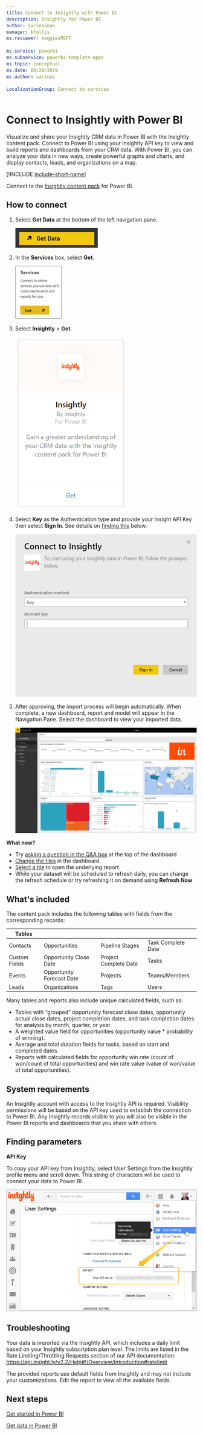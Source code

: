 ```yaml
---
title: Connect to Insightly with Power BI
description: Insightly for Power BI
author: SarinaJoan
manager: kfollis
ms.reviewer: maggiesMSFT

ms.service: powerbi
ms.subservice: powerbi-template-apps
ms.topic: conceptual
ms.date: 08/29/2019
ms.author: sarinas

LocalizationGroup: Connect to services
---
```

# Connect to Insightly with Power BI
Visualize and share your Insightly CRM data in Power BI with the Insightly content pack. Connect to Power BI using your Insightly API key to view and build reports and dashboards from your CRM data. With Power BI, you can analyze your data in new ways, create powerful graphs and charts, and display contacts, leads, and organizations on a map.

[!INCLUDE [include-short-name](./includes/service-deprecate-content-packs.md)]

Connect to the [Insightly content pack](https://app.powerbi.com/getdata/services/insightly) for Power BI.

## How to connect
1. Select **Get Data** at the bottom of the left navigation pane.
   
   ![](media/service-connect-to-insightly/getdata.png)
2. In the **Services** box, select **Get**.
   
   ![](media/service-connect-to-insightly/services.png)
3. Select **Insightly** \>  **Get**.
   
   ![](media/service-connect-to-insightly/insightly.png)
4. Select **Key** as the Authentication type and provide your Insight API Key then select **Sign In**. See details on [finding this](#FindingParams) below.
   
   ![](media/service-connect-to-insightly/creds.png)
5. After approving, the import process will begin automatically. When complete, a new dashboard, report and model will appear in the Navigation Pane. Select the dashboard to view your imported data.
   
     ![](media/service-connect-to-insightly/dashboard.png)

**What now?**

* Try [asking a question in the Q&A box](consumer/end-user-q-and-a.md) at the top of the dashboard
* [Change the tiles](service-dashboard-edit-tile.md) in the dashboard.
* [Select a tile](consumer/end-user-tiles.md) to open the underlying report.
* While your dataset will be scheduled to refresh daily, you can change the refresh schedule or try refreshing it on demand using **Refresh Now**

## What's included
The content pack includes the following tables with fields from the corresponding records:

| Tables |  |  |  |
| --- | --- | --- | --- |
| Contacts |Opportunities |Pipeline Stages |Task Complete Date |
| Custom Fields |Opportunity Close Date |Project Complete Date |Tasks |
| Events |Opportunity Forecast Date |Projects |Teams/Members |
| Leads |Organizations |Tags |Users |

Many tables and reports also include unique calculated fields, such as:  

* Tables with “grouped” opportunity forecast close dates, opportunity actual close dates, project completion dates, and task completion dates for analysis by month, quarter, or year.  
* A weighted value field for opportunities (opportunity value * probability of winning).  
* Average and total duration fields for tasks, based on start and completed dates.  
* Reports with calculated fields for opportunity win rate (count of won/count of total opportunities) and win rate value (value of won/value of total opportunities).  

## System requirements
An Insightly account with access to the Insightly API is required. Visibility permissions will be based on the API key used to establish the connection to Power BI. Any Insightly records visible to you will also be visible in the Power BI reports and dashboards that you share with others.

<a name="FindingParams"></a>

## Finding parameters
**API Key**

To copy your API key from Insightly, select User Settings from the Insightly profile menu and scroll down. This string of characters will be used to connect your data to Power BI.

![](media/service-connect-to-insightly/findapi.png)

## Troubleshooting
Your data is imported via the Insightly API, which includes a daily limit based on your Insightly subscription plan level. The limits are listed in the Rate Limiting/Throttling Requests section of our API documentation: https://api.insight.ly/v2.2/Help#!/Overview/Introduction#ratelimit

The provided reports use default fields from Insightly and may not include your customizations. Edit the report to view all the available fields.

## Next steps
[Get started in Power BI](service-get-started.md)

[Get data in Power BI](service-get-data.md)

